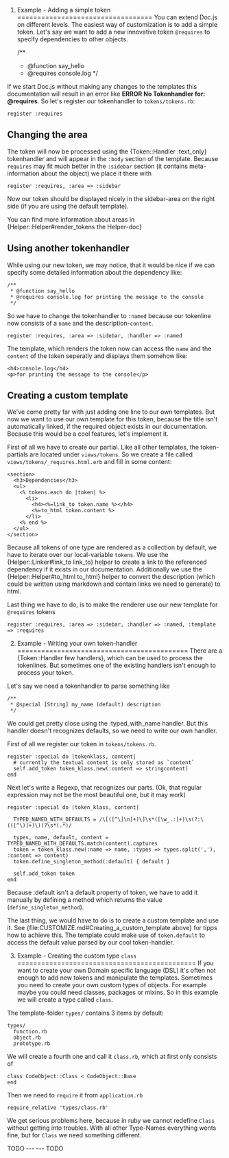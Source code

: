 1. Example - Adding a simple token
==================================
You can extend Doc.js on different levels. The easiest way of customization is to add a simple token.
Let's say we want to add a new innovative token `@requires` to specify dependencies to other objects.

    /**
     * @function say_hello
     * @requires console.log
     */

If we start Doc.js without making any changes to the templates this documentation will result in an 
error like **ERROR No Tokenhandler for: @requires**. 
So let's register our tokenhandler to `tokens/tokens.rb`:

    register :requires
  
  
Changing the area
-----------------  
The token will now be processed using the {Token::Handler :text_only} tokenhandler and will appear
in the `:body` section of the template. Because `requires` may fit much better in the `:sidebar` 
section (it contains meta-information about the object) we place it there with

    register :requires, :area => :sidebar
    
Now our token should be displayed nicely in the sidebar-area on the right side (if you are using the
default template).

You can find more information about areas in {Helper::Helper#render_tokens the Helper-doc}


Using another tokenhandler
--------------------------
While using our new token, we may notice, that it would be nice if we can specify some detailed
information about the dependency like:

    /**
     * @function say_hello
     * @requires console.log for printing the message to the console
     */

So we have to change the tokenhandler to `:named` because our tokenline now consists of a `name`
and the description-`content`.

    register :requires, :area => :sidebar, :handler => :named
    
The template, which renders the token now can access the `name` and the `content` of the token 
seperatly and displays them somehow like:

    <h4>console.log</h4>
    <p>for printing the message to the console</p>


Creating a custom template
--------------------------
We've come pretty far with just adding one line to our own templates. But now we want to use our own
template for this token, because the title isn't automatically linked, if the required object exists
in our documentation. Because this would be a cool features, let's implement it.

First of all we have to create our partial. Like all other templates, the token-partials are located 
under `views/tokens`. So we create a file called `views/tokens/_requires.html.erb` and fill in some
content:

    <section>
      <h3>Dependencies</h3>
      <ul>
        <% tokens.each do |token| %> 
          <li>
            <h4><%=link_to token.name %></h4>
            <%=to_html token.content %>
          </li>
        <% end %>
      </ul>
    </section>
    
Because all tokens of one type are rendered as a collection by default, we have to iterate over our
local-variable `tokens`. We use the {Helper::Linker#link_to link_to} helper to create a link to the
referenced dependency if it exists in our documentation. Additionally we use the 
{Helper::Helper#to_html to_html} helper to convert the description (which could be written using
markdown and contain links we need to generate) to html.

Last thing we have to do, is to make the renderer use our new template for `@requires` tokens

    register :requires, :area => :sidebar, :handler => :named, :template => :requires


2. Example - Writing your own token-handler
===========================================
There are a {Token::Handler few handlers}, which can be used to process the tokenlines. But sometimes
one of the existing handlers isn't enough to process your token.

Let's say we need a tokenhandler to parse something like

    /**
     * @special [String] my_name (default) description
     */

We could get pretty close using the :typed_with_name handler. But this handler doesn't recognizes
defaults, so we need to write our own handler.

First of all we register our token in `tokens/tokens.rb`.

    register :special do |tokenklass, content|
      # currently the textual content is only stored as `content`
      self.add_token token_klass.new(:content => stringcontent)
    end
    
Next let's write a Regexp, that recognizes our parts. (Ok, that regular expression may not be the
most beautiful one, but it may work)
    
    register :special do |token_klass, content|
    
      TYPED_NAMED_WITH_DEFAULTS = /\[([^\]\n]+)\]\s*([\w_.:]+)\s(?:\(([^\)]+)\))?\s*(.*)/
      
      types, name, default, content = TYPED_NAMED_WITH_DEFAULTS.match(content).captures
      token = token_klass.new(:name => name, :types => types.split(','), :content => content)
      token.define_singleton_method(:default) { default }
      
      self.add_token token
    end
    
Because :default isn't a default property of token, we have to add it manually by defining a
method which returns the value (`define_singleton_method`).

The last thing, we would have to do is to create a custom template and use it. See 
{file:CUSTOMIZE.md#Creating_a_custom_template above} for tipps how to achieve this.
The template could make use of `token.default` to access the default value parsed by our cool
token-handler.

3. Example - Creating the custom type `class`
=============================================
If you want to create your own Domain specific language (DSL) it's often not enough to add new 
tokens and manipulate the templates. Sometimes you need to create your own custom types of objects. 
For example maybe you could need classes, packages or mixins. So in this example we will create a 
type called `class`. 

The template-folder `types/` contains 3 items by default:

    types/
      function.rb
      object.rb
      prototype.rb

We will create a fourth one and call it `class.rb`, which at first only consists of 

    class CodeObject::Class < CodeObject::Base
    end
    
Then we need to `require` it from `application.rb`

    require_relative 'types/class.rb'
    
We get serious problems here, because in ruby we cannot redefine `Class` without getting into 
troubles. With all other Type-Names everything wents fine, but for `Class` we need something 
different.

TODO --- --- TODO
